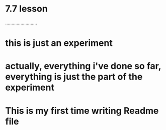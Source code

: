 # 7.7 lesson
.........................
# this is just an experiment

# actually, everything i've done so far, everything is just the part of the experiment
# This is my first time writing Readme file
